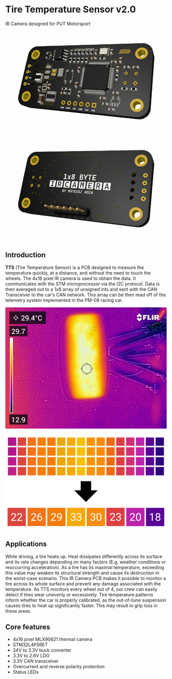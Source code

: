 # Tire Temperature Sensor v2.0
IR Camera designed for PUT Motorsport
<p align="center">
  <img src="/readme/1.png" alt="Sublime's custom image"/>
</p>

<p align="center">
  <img src="/readme/2.png" alt="Sublime's custom image"/>
</p>

## Introduction

**TTS** (Tire Temperature Sensor) is a PCB designed to measure the temperature quickly, at a distance, and without the need to touch the wheels. The 4x16 pixel IR camera is used to obtain the data. It communicates with the STM microprocessor via the I2C protocol. Data is then averaged out to a 1x8 array of unsigned ints and sent with the CAN Transceiver to the car’s CAN network. This array can be then read off of the telemetry system implemented in the PM-08 racing car.

<p align="center">
  <img src="/readme/3.jpg" alt="Sublime's custom image"/>
</p>

<p align="center">
  <img src="/readme/4.png" alt="Sublime's custom image"/>
</p>


## Applications

While driving, a tire heats up. Heat dissipates differently across its surface and its rate changes depending on many factors (E.g. weather conditions or reoccurring acceleration). As a tire has its maximal temperature, exceeding this value may weaken its structural strength and cause its destruction in the worst-case scenario. This IR Camera PCB makes it possible to monitor a tire across its whole surface and prevent any damage associated with the temperature. As TTS monitors every wheel out of 4, our crew can easily detect if tires wear unevenly or excessively. Tire temperature patterns inform whether the car is properly calibrated, as the out-of-tune suspension causes tires to heat up significantly faster. This may result in grip loss in these areas.

## Core features

* 4x16 pixel MLX90621 thermal camera
* STM32L4P5RET
* 24V to 3.3V buck converter
* 3.3V to 2.6V LDO
* 3.3V CAN transceiver
* Overcurrent and reverse polarity protection
* Status LEDs
